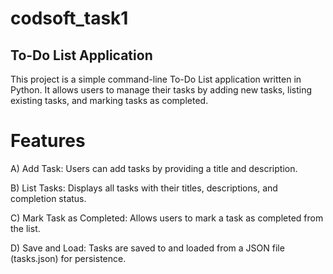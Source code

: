 # codsoft_task1
## To-Do List Application

This project is a simple command-line To-Do List application written in Python. It allows users to manage their tasks by adding new tasks, listing existing tasks, and marking tasks as completed.

# Features
A) Add Task: Users can add tasks by providing a title and description.

B) List Tasks: Displays all tasks with their titles, descriptions, and completion status.

C) Mark Task as Completed: Allows users to mark a task as completed from the list.

D) Save and Load: Tasks are saved to and loaded from a JSON file (tasks.json) for persistence.

